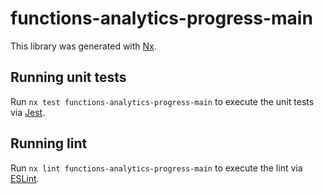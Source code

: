 # functions-analytics-progress-main

This library was generated with [Nx](https://nx.dev).

## Running unit tests

Run `nx test functions-analytics-progress-main` to execute the unit tests via [Jest](https://jestjs.io).

## Running lint

Run `nx lint functions-analytics-progress-main` to execute the lint via [ESLint](https://eslint.org/).
